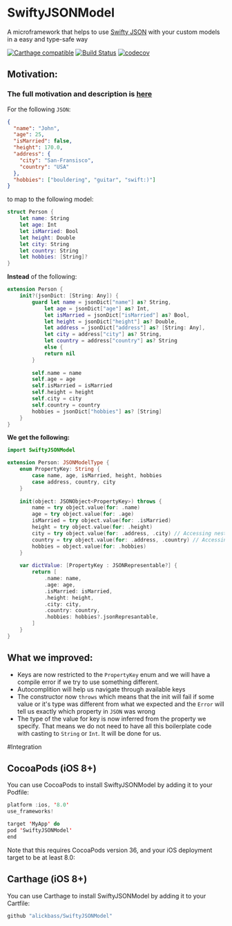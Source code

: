 # SwiftyJSONModel
A microframework that helps to use [Swifty JSON](https://github.com/SwiftyJSON/SwiftyJSON) with your custom models in a easy and type-safe way

[![Carthage compatible](https://img.shields.io/badge/Carthage-compatible-4BC51D.svg?style=flat)](https://github.com/Carthage/Carthage) 
[![Build Status](https://travis-ci.org/alickbass/SwiftyJSONModel.svg?branch=master)](https://travis-ci.org/alickbass/SwiftyJSONModel)
[![codecov](https://codecov.io/gh/alickbass/SwiftyJSONModel/branch/master/graph/badge.svg)](https://codecov.io/gh/alickbass/SwiftyJSONModel)

## Motivation:

### The full motivation and description is [here](https://medium.com/@alickdikan/type-safe-json-in-swift-with-swiftyjsonmodel-89d432a8c1ee#.d07xuncxy)

For the following `JSON`:

```json
{
  "name": "John",
  "age": 25,
  "isMarried": false,
  "height": 170.0,
  "address": {
  	"city": "San-Fransisco",
  	"country": "USA"
  },
  "hobbies": ["bouldering", "guitar", "swift:)"]
}
```

to map to the following model:

```swift
struct Person {
    let name: String
    let age: Int
    let isMarried: Bool
    let height: Double
    let city: String
    let country: String
    let hobbies: [String]?
}
```

**Instead** of the following:

```swift
extension Person {
    init?(jsonDict: [String: Any]) {
        guard let name = jsonDict["name"] as? String,
            let age = jsonDict["age"] as? Int,
            let isMarried = jsonDict["isMarried"] as? Bool,
            let height = jsonDict["height"] as? Double,
            let address = jsonDict["address"] as? [String: Any],
            let city = address["city"] as? String,
            let country = address["country"] as? String
            else {
            return nil
        }
        
        self.name = name
        self.age = age
        self.isMarried = isMarried
        self.height = height
        self.city = city
        self.country = country
        hobbies = jsonDict["hobbies"] as? [String]
    }
}
```

**We get the following:**

```swift
import SwiftyJSONModel

extension Person: JSONModelType {
    enum PropertyKey: String {
        case name, age, isMarried, height, hobbies
        case address, country, city
    }
    
    init(object: JSONObject<PropertyKey>) throws {
        name = try object.value(for: .name)
        age = try object.value(for: .age)
        isMarried = try object.value(for: .isMarried)
        height = try object.value(for: .height)
        city = try object.value(for: .address, .city) // Accessing nested json
        country = try object.value(for: .address, .country) // Accessing nested json
        hobbies = object.value(for: .hobbies)
    }
    
    var dictValue: [PropertyKey : JSONRepresentable?] {
        return [
            .name: name,
            .age: age,
            .isMarried: isMarried,
            .height: height,
            .city: city,
            .country: country,
            .hobbies: hobbies?.jsonRepresantable,
        ]
    }
}
```

## What we improved:
* Keys are now restricted to the `PropertyKey` enum and we will have a compile error if we try to use something different.
* Autocomplition will help us navigate through available keys
* The constructor now `throws` which means that the init will fail if some value or it's type was different from what we expected and the `Error` will tell us exactly which property in `JSON` was wrong
* The type of the value for key is now inferred from the property we specify. That means we do not need to have all this boilerplate code with casting to `String` or `Int`. It will be done for us.

#Integration

## CocoaPods (iOS 8+)

You can use CocoaPods to install SwiftyJSONModel by adding it to your Podfile:

```swift
platform :ios, '8.0'
use_frameworks!

target 'MyApp' do
pod 'SwiftyJSONModel'
end
```

Note that this requires CocoaPods version 36, and your iOS deployment target to be at least 8.0:

## Carthage (iOS 8+)

You can use Carthage to install SwiftyJSONModel by adding it to your Cartfile:

```swift
github "alickbass/SwiftyJSONModel"
```

